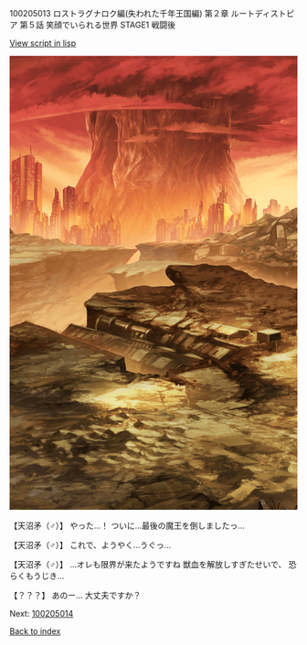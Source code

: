 100205013 ロストラグナロク編(失われた千年王国編) 第２章 ルートディストピア 第５話 笑顔でいられる世界 STAGE1 戦闘後

[View script in lisp](../scripts/100205013.txt)

![underwild.png](../images/backgrounds/underwild.png)

【天沼矛（♂）】
やった…！
ついに…最後の魔王を倒しましたっ…

【天沼矛（♂）】
これで、ようやく…うぐっ…

【天沼矛（♂）】
…オレも限界が来たようですね
獣血を解放しすぎたせいで、
恐らくもうじき…

【？？？】
あのー…
大丈夫ですか？

Next: [100205014](100205014.md)

[Back to index](index.md)
